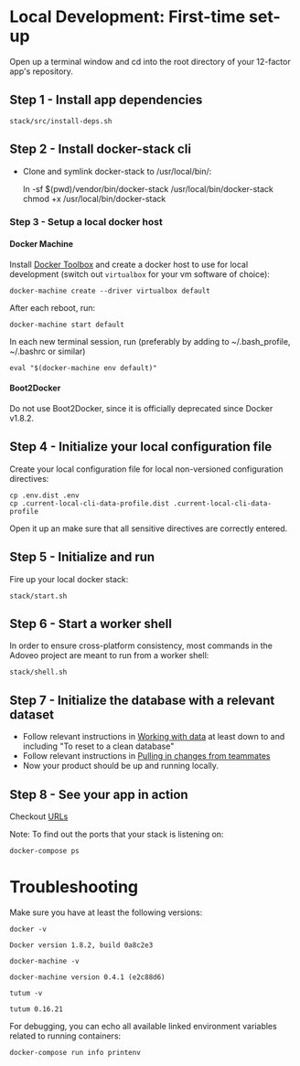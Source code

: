 Local Development: First-time set-up
====================================

Open up a terminal window and cd into the root directory of your 12-factor app's repository.

## Step 1 - Install app dependencies

    stack/src/install-deps.sh

## Step 2 - Install docker-stack cli

* Clone and symlink docker-stack to /usr/local/bin/:

    ln -sf $(pwd)/vendor/bin/docker-stack /usr/local/bin/docker-stack
    chmod +x /usr/local/bin/docker-stack

### Step 3 - Setup a local docker host

#### Docker Machine

Install [Docker Toolbox](https://www.docker.com/toolbox/) and create a docker host to use for local development (switch out `virtualbox` for your vm software of choice):

    docker-machine create --driver virtualbox default

After each reboot, run:

    docker-machine start default

In each new terminal session, run (preferably by adding to ~/.bash_profile, ~/.bashrc or similar)

    eval "$(docker-machine env default)"

#### Boot2Docker

Do not use Boot2Docker, since it is officially deprecated since Docker v1.8.2.

## Step 4 - Initialize your local configuration file

Create your local configuration file for local non-versioned configuration directives:

    cp .env.dist .env
    cp .current-local-cli-data-profile.dist .current-local-cli-data-profile

Open it up an make sure that all sensitive directives are correctly entered.

## Step 5 - Initialize and run

Fire up your local docker stack:

    stack/start.sh

## Step 6 - Start a worker shell

In order to ensure cross-platform consistency, most commands in the Adoveo project are meant to run from a worker shell:

    stack/shell.sh

## Step 7 - Initialize the database with a relevant dataset

* Follow relevant instructions in [Working with data](23-local-dev-working-with-data.md) at least down to and including "To reset to a clean database"
* Follow relevant instructions in [Pulling in changes from teammates](26-local-dev-pulling-in-changes-from-teammates.md)
* Now your product should be up and running locally.

## Step 8 - See your app in action

Checkout [URLs](13-overview-urls.md)

Note: To find out the ports that your stack is listening on:

    docker-compose ps

# Troubleshooting

Make sure you have at least the following versions:

    docker -v

    Docker version 1.8.2, build 0a8c2e3

    docker-machine -v

    docker-machine version 0.4.1 (e2c88d6)

    tutum -v

    tutum 0.16.21

For debugging, you can echo all available linked environment variables related to running containers:

    docker-compose run info printenv
